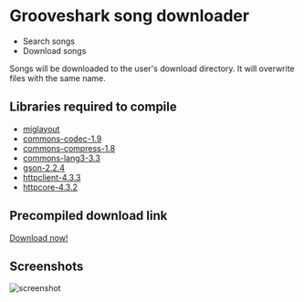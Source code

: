 # Grooveshark song downloader

 * Search songs
 * Download songs

Songs will be downloaded to the user's download directory. It will overwrite files with
the same name.
 
## Libraries required to compile
 * [miglayout](http://www.miglayout.com/)
 * [commons-codec-1.9](http://commons.apache.org/proper/commons-codec/)
 * [commons-compress-1.8](http://commons.apache.org/proper/commons-compress/)
 * [commons-lang3-3.3](http://commons.apache.org/proper/commons-lang/)
 * [gson-2.2.4](https://code.google.com/p/google-gson/)
 * [httpclient-4.3.3](http://hc.apache.org/httpclient-3.x/)
 * [httpcore-4.3.2](http://hc.apache.org/httpcomponents-core-ga/)
 
## Precompiled download link

[Download now!](http://www.mediafire.com/download/oeab2psufcmf9ht/downloader-1.0-ALPHA.rar)

## Screenshots

![screenshot](http://i.imgur.com/feM0vjC.png)